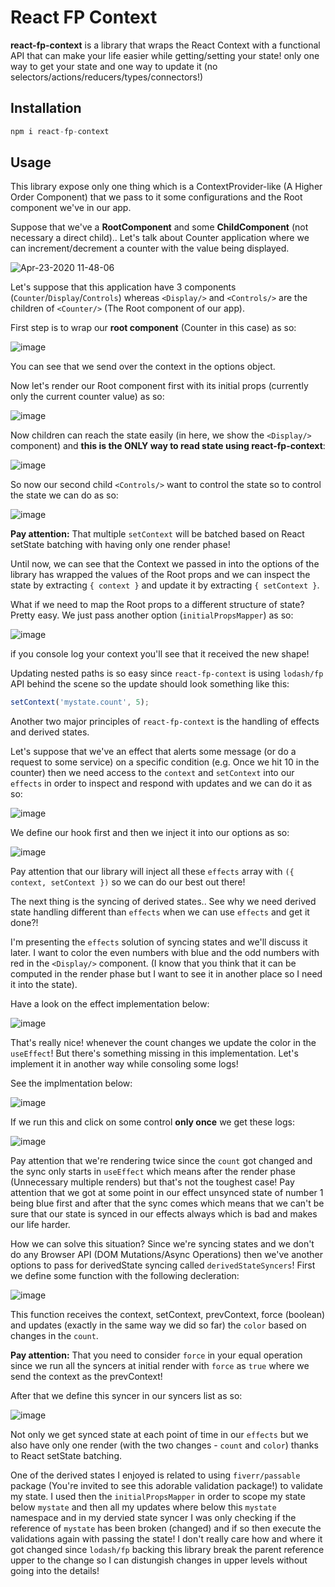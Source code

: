 # React FP Context

**react-fp-context** is a library that wraps the React Context with a functional API that can make your life easier while getting/setting your state! only one way to get your state and one way to update it (no selectors/actions/reducers/types/connectors!)

## Installation

```js
npm i react-fp-context
```

## Usage

This library expose only one thing which is a ContextProvider-like (A Higher Order Component) that we pass to it some configurations and the Root component we've in our app.

Suppose that we've a **RootComponent** and some **ChildComponent** (not necessary a direct child).. Let's talk about Counter application where we can increment/decrement a counter with the value being displayed.

![Apr-23-2020 11-48-06](https://user-images.githubusercontent.com/7091543/80079053-708b1200-8558-11ea-92d8-7756ac7d855e.gif)

Let's suppose that this application have 3 components (`Counter`/`Display`/`Controls`) whereas `<Display/>` and `<Controls/>` are the children of `<Counter/>` (The Root component of our app).

First step is to wrap our **root component** (Counter in this case) as so:

![image](https://user-images.githubusercontent.com/7091543/80080101-c9a77580-8559-11ea-8372-2d03156c5c5d.png)

You can see that we send over the context in the options object.

Now let's render our Root component first with its initial props (currently only the current counter value) as so:

![image](https://user-images.githubusercontent.com/7091543/80080315-21de7780-855a-11ea-93dd-af03d24decce.png)

Now children can reach the state easily (in here, we show the `<Display/>` component) and **this is the ONLY way to read state using react-fp-context**:

![image](https://user-images.githubusercontent.com/7091543/80080459-55b99d00-855a-11ea-9776-f7fbf23f6206.png)

So now our second child `<Controls/>` want to control the state so to control the state we can do as so:

![image](https://user-images.githubusercontent.com/7091543/80080862-dbd5e380-855a-11ea-9735-2402fba0d506.png)

**Pay attention:** That multiple `setContext` will be batched based on React setState batching with having only one render phase!

Until now, we can see that the Context we passed in into the options of the library has wrapped the values of the Root props and we can inspect the state by extracting `{ context }` and update it by extracting `{ setContext }`.

What if we need to map the Root props to a different structure of state? Pretty easy. We just pass another option (`initialPropsMapper`) as so:

![image](https://user-images.githubusercontent.com/7091543/80081841-27d55800-855c-11ea-9cf0-8818b761b64a.png)

if you console log your context you'll see that it received the new shape!

Updating nested paths is so easy since `react-fp-context` is using `lodash/fp` API behind the scene so the update should look something like this:

```js
setContext('mystate.count', 5);
```

Another two major principles of `react-fp-context` is the handling of effects and derived states.

Let's suppose that we've an effect that alerts some message (or do a request to some service) on a specific condition (e.g. Once we hit 10 in the counter) then we need access to the `context` and `setContext` into our `effects` in order to inspect and respond with updates and we can do it as so:

![image](https://user-images.githubusercontent.com/7091543/80083626-7daaff80-855e-11ea-8a65-18134701a0b6.png)

We define our hook first and then we inject it into our options as so:

![image](https://user-images.githubusercontent.com/7091543/80083970-e6927780-855e-11ea-8e6b-96fcabee89dd.png)

Pay attention that our library will inject all these `effects` array with `({ context, setContext })` so we can do our best out there!

The next thing is the syncing of derived states.. See why we need derived state handling different than `effects` when we can use `effects` and get it done?!

I'm presenting the `effects` solution of syncing states and we'll discuss it later. I want to color the even numbers with blue and the odd numbers with red in the `<Display/>` component. (I know that you think that it can be computed in the render phase but I want to see it in another place so I need it into the state).

Have a look on the effect implementation below:

![image](https://user-images.githubusercontent.com/7091543/80084792-04141100-8560-11ea-9176-dd4bcd59d052.png)

That's really nice! whenever the count changes we update the color in the `useEffect`! But there's something missing in this implementation. Let's implement it in another way while consoling some logs!

See the implmentation below:

![image](https://user-images.githubusercontent.com/7091543/80085049-64a34e00-8560-11ea-92cd-de6157b6518b.png)

If we run this and click on some control **only once** we get these logs:

![image](https://user-images.githubusercontent.com/7091543/80085215-96b4b000-8560-11ea-9aaf-d846616db610.png)

Pay attention that we're rendering twice since the `count` got changed and the sync only starts in `useEffect` which means after the render phase (Unnecessary multiple renders) but that's not the toughest case! Pay attention that we got at some point in our effect unsynced state of number 1 being blue first and after that the sync comes which means that we can't be sure that our state is synced in our effects always which is bad and makes our life harder.

How we can solve this situation? Since we're syncing states and we don't do any Browser API (DOM Mutations/Async Operations) then we've another options to pass for derivedState syncing called `derivedStateSyncers`! First we define some function with the following decleration:

![image](https://user-images.githubusercontent.com/7091543/80085765-5e61a180-8561-11ea-96f8-554599fc9116.png)

This function receives the context, setContext, prevContext, force (boolean) and updates (exactly in the same way we did so far) the `color` based on changes in the `count`.

**Pay attention:** That you need to consider `force` in your equal operation since we run all the syncers at initial render with `force` as `true` where we send the context as the prevContext!

After that we define this syncer in our syncers list as so:

![image](https://user-images.githubusercontent.com/7091543/80086301-2c047400-8562-11ea-9ea5-074196ae358b.png)

Not only we get synced state at each point of time in our `effects` but we also have only one render (with the two changes - `count` and `color`) thanks to React setState batching.

One of the derived states I enjoyed is related to using `fiverr/passable` package (You're invited to see this adorable validation package!) to validate my state. I used then the `initialPropsMapper` in order to scope my state below `mystate` and then all my updates where below this `mystate` namespace and in my dervied state syncer I was only checking if the reference of `mystate` has been broken (changed) and if so then execute the validations again with passing the state! I don't really care how and where it got changed since `lodash/fp` backing this library break the parent reference upper to the change so I can distungish changes in upper levels without going into the details!
